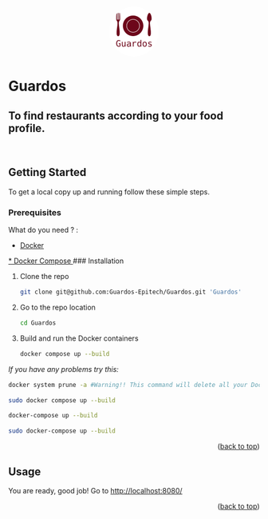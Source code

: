 <div align="center">
  <a>
    <img src="frontend/src/asset/logo.png" alt="Logo" width="100" height="100" style="border-radius: 50%">
  </a>
</div>

# Guardos
## **To find restaurants according to your food profile.**

</br>

<!-- GETTING STARTED -->
## Getting Started

To get a local copy up and running follow these simple steps.

### Prerequisites

What do you need ? :
<a href="https://docs.docker.com/get-docker/">
* Docker
</a>
<a href="https://docs.docker.com/compose/install/">
* Docker Compose
</a>
### Installation

1. Clone the repo
   ```sh
   git clone git@github.com:Guardos-Epitech/Guardos.git 'Guardos'
   ```
2. Go to the repo location
   ```sh
   cd Guardos
   ```
3. Build and run the Docker containers
   ```sh
   docker compose up --build
   ```
_If you have any problems try this:_
   ```sh
   docker system prune -a #Warning!! This command will delete all your Docker containers already build
   ```
   ```sh
   sudo docker compose up --build
   ```
   ```sh
   docker-compose up --build
   ```
   ```sh
   sudo docker-compose up --build
   ```


<p align="right">(<a href="#readme-top">back to top</a>)</p>



<!-- USAGE EXAMPLES -->
## Usage

You are ready, good job! Go to <a href="http://localhost:8080/">http://localhost:8080/</a>

<p align="right">(<a href="#readme-top">back to top</a>)</p>

